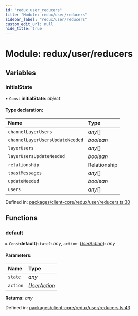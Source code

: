 ```yaml
---
id: "redux_user_reducers"
title: "Module: redux/user/reducers"
sidebar_label: "redux/user/reducers"
custom_edit_url: null
hide_title: true
---
```


# Module: redux/user/reducers

## Variables

### initialState

• `Const` **initialState**: *object*

#### Type declaration:

Name | Type |
:------ | :------ |
`channelLayerUsers` | *any*[] |
`channelLayerUsersUpdateNeeded` | *boolean* |
`layerUsers` | *any*[] |
`layerUsersUpdateNeeded` | *boolean* |
`relationship` | Relationship |
`toastMessages` | *any*[] |
`updateNeeded` | *boolean* |
`users` | *any*[] |

Defined in: [packages/client-core/redux/user/reducers.ts:30](https://github.com/xr3ngine/xr3ngine/blob/66a84a950/packages/client-core/redux/user/reducers.ts#L30)

## Functions

### default

▸ `Const`**default**(`state?`: *any*, `action`: [*UserAction*](redux_user_actions.md#useraction)): *any*

#### Parameters:

Name | Type |
:------ | :------ |
`state` | *any* |
`action` | [*UserAction*](redux_user_actions.md#useraction) |

**Returns:** *any*

Defined in: [packages/client-core/redux/user/reducers.ts:43](https://github.com/xr3ngine/xr3ngine/blob/66a84a950/packages/client-core/redux/user/reducers.ts#L43)
